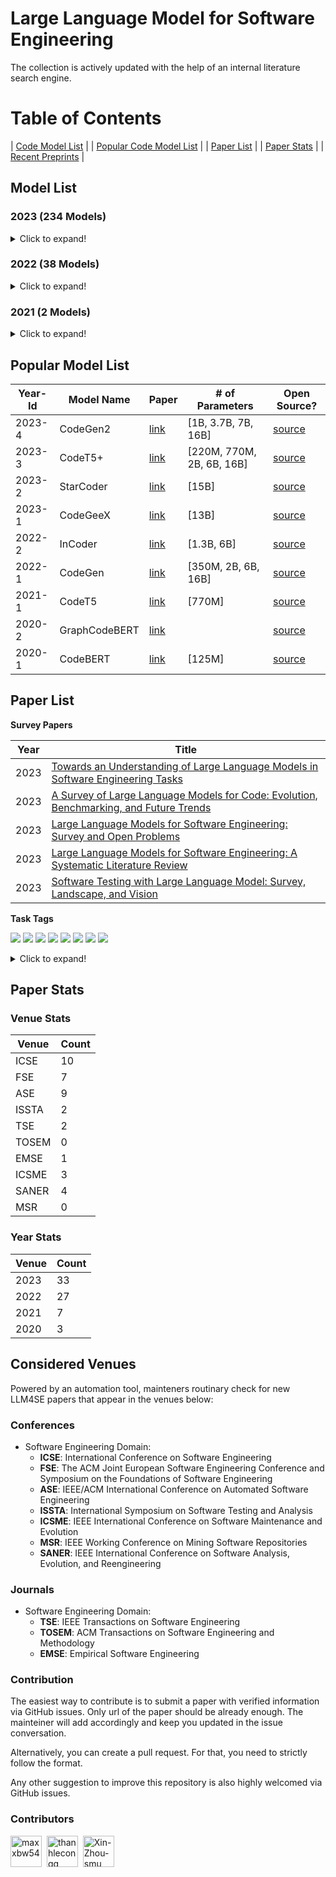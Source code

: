 # Large Language Model for Software Engineering

The collection is actively updated with the help of an internal literature search engine.

# Table of Contents

| [Code Model List](#model-list) |
| [Popular Code Model List](#popular-model-list) |
| [Paper List](#paper-list) |
| [Paper Stats](#paper-stats) |
| [Recent Preprints](./arxiv.md) |

<a name="model-list"></a>

## Model List

### 2023 (234 Models)

<details>
<summary>Click to expand!</summary>

|                                                    |                                                                                |                                                      |
| :-------------------------------------------------: | :-----------------------------------------------------------------------------: | :--------------------------------------------------: |
|                  NoCrypt/fast-repo                  |                              TabbyML/SantaCoder-1B                              |          michaelfeil/ct2fast-starchat-alpha          |
|                mantra-coding/alBERTo                |                        michaelfeil/ct2fast-starcoderbase                        |            michaelfeil/ct2fast-starcoder            |
|              bigcode/tiny_starcoder_py              |                             kevinpro/Vicuna-13B-CoT                             |                   jiezhou1996/test                   |
|                     Soliai/Soli                     |                         bigcode/gpt_bigcode-santacoder                         |      michaelfeil/ct2fast-gpt_bigcode-santacoder      |
|                   dushigao/yolov4                   |                                bigcode/starcoder                                |                rustformers/bloom-ggml                |
|               rustformers/bloomz-ggml               |                      mishasadhaker/codet5_large_typescript                      |            sahil2801/instruct-codegen-16B            |
|                    jokerLang/aa                    |                                   CNXT/CHaTx                                   |                   sadiqj/camlcoder                   |
|         omegaodin/replit-replit-code-v1-3b         |                            replit/replit-code-v1-3b                            |        teknium/Replit-v1-CodeInstruct-3B-fp16        |
|          teknium/Replit-v1-CodeInstruct-3B          |                            kkhan/gpt2-medium-iba-txt                            |            4bit/Replit-v1-CodeInstruct-3B            |
|               bigscience/bloomz-560m               |                              bigscience/bloomz-1b1                              |                bigscience/bloomz-1b7                |
|                bigscience/bloomz-3b                |                              bigscience/bloomz-7b1                              |                  bigscience/bloomz                  |
|          Neupane9Sujal/Text_Summarization          |                            betelguesestudios/ChatDBD                            |         azizp128/emotion-predictor-indobert         |
|               zirui3/starcoder-ft-zh               |                              zjunlp/CaMA-13B-LoRA                              |                 zjunlp/CaMA-13B-Diff                 |
|                Aryan2003/roberta_job                |                                 zchflyer/test11                                 |     EnterNameBros/DialoGPT-small-Senko-san-ver-2     |
|                 dev2bit/es2bash-mt5                 |                                 omegaodin/gpt2                                 |      Fsoft-AIC/Codebert-docstring-inconsistency      |
|            HuggingFaceH4/starchat-alpha            |                         AsakusaRinne/LLamaSharpSamples                         |               AlexWortega/wortegaLM-1b               |
|             huolongguo10/check_sec_tiny             |                              NeoDim/starcoder-GGML                              |              NeoDim/starcoderbase-GGML              |
|             NeoDim/starchat-alpha-GGML             |                  christinacdl/moderate_severe_depression_model                  | KinglyCrow/pythia-3b-deduped-sft-r1-python-finetuned |
|        Binaryy/blender-bot-distill-finetuned        |                           Fredithefish/CrimsonPajama                           |            showpiece/donut4cover_of_books            |
|            OdiaGenAI/odiagenAI-model-v1            |                           NatLee/openpose-keras-model                           |               pratikcha/DummyModelTest               |
|              up201806461/BFP-combined              |                                baotoan2002/GPT-2                                |                   brandit/atharv.1                   |
|                   BlackBull/yeet                   |                           wandisun/generate_testcase                           |       pszemraj/bart-large-code-instructiongen       |
|                 redlinezh/redlinezh                 |                     erichilarysmithsr/Quality-of-Life-Games                     |                AlexWortega/wortegaLM                |
|                  rishiraj/starchat                  |                           bigcode/starcoder-megatron                           |            bigcode/starcoderbase-megatron            |
|                 bigcode/santacoder                 |                              bigscience/bloom-1b7                              |                bigscience/bloom-560m                |
|                   bigcode/starpii                   |                              bigcode/starcoderbase                              |      APJ23/MultiHeaded_Sentiment_Analysis_Model      |
|                    lentan/replit                    |                               bigcode/starencoder                               |                jitesh/emotion-english                |
|            TinaLiHF/fined-tuned-T5small            |                       tmnam20/codebert-code-summarization                       |     Vipitis/santacoder-finetuned-the-stack-glsl     |
|    Vipitis/santacoder-finetuned-Shadertoys-fine    |                     Vipitis/santacoder-finetuned-Shadertoys                     |                    tabbleman/test                    |
|               huolongguo10/check_sec               |                      HelloImSteven/AppleScript-Summarizer                      |                    duncan93/video                    |
|                alexpaul/QI-Large-v1                |                           JeanL-0/ChatAnswering-PTBR                           |                     jitroy07/BOT                     |
|                    Rirou360/test                    |                              RafMuz/alpaca7B-lora                              |              Akhil0-o/saved_model_links              |
|             TrippingFollowing39/AMOGUS             |                            Akhil0-o/saved_model_body                            |                 MrRainbow/RainbowGPT                 |
|             Akhil0-o/Phishing_detection             |                           Ilangraterol/Dataset_model                           |           AlexWortega/instruct_rugptlarge           |
|               MLRush/chinese-chat-30m               |                              MLRush/chinese-lm-30m                              |                   ParsaKgvr/mmdGPT                   |
|                  ParsaKgvr/mmdBERT                  |                                dorkai/codeX-1.0                                |                  OtterDev/otterchat                  |
|                 Phonecharger/WLAsw1                 |         MatthiasPi/ActiveLearningModel-WAR-WassersteinActiveRegression         |           Wannita/baseline_codecompletion           |
|               ybelkada/bloom-1b7-8bit               |                               kelly233/test_model                               |                 ArmelR/AlpacaCode512                 |
|                 bigscience/bloom-3b                 |                              lambdasec/santafixer                              |               ybelkada/bloom-560m-8bit               |
|         PromptKing/GTA5_PROCESS_LEARNING_AI         |                                   Qrstud/ANCs                                   |                      HTP/CHaTx                      |
|          LYFCJJ/anythingv45-cjj-diffusers          |                              hakurei/instruct-12b                              |                     Dirus/GPTOWN                     |
|    TeamGZG/toxic-comment-classification-project    |                            MarTinSForZZa/Innerversal                            |                  newsrx/bloomz-7b1                  |
|                 0x7194633/pyGPT-50M                 |                             dhnchandan/huggingface                             |               RomanTeucher/PythonCoder               |
|                  bigscience/bloom                  |                         edbeeching/llama-se-rl-adapter                         |                   TheEeeeLin/test                   |
|         olivierdehaene/optimized-santacoder         |                    Mauquoi-00/Teenage_Gender_Classification                    |                    Esly35i/Esmoli                    |
|                    zee2221/ai_me                    |                              urmom12349823/AItext                              |                 manstepharder/hangi                 |
|                    Sentdex/GPyT                    |                         lxe/Cerebras-GPT-2.7B-Alpaca-SP                         |                    akone/bloomgpt                    |
|            TSjB/mbart-large-52-qm-ru-v1            |                                 Wannita/PyCoder                                 |                  mazeratti/creative                  |
|                  TabbyML/NeoX-1.3B                  |                     pszemraj/bart-base-code-instructiongen                     |           AlexWortega/instruct_rugptMedium           |
|                   vernin/maylora                   |                                   valooo/test                                   |              amongusrickroll68/MeloMind              |
|    amongusrickroll68/TextImagine-1.0-March-2023    | badmatr11x/distilroberta-base-offensive-hateful-speech-text-multiclassification |               Techh/speed_car_policee               |
| Ar4ikov/gpt2-650k-stable-diffusion-prompt-generator |                          bigscience/distill-bloom-1b3                          |                   CAUKiel/JavaBERT                   |
|            emre/java-RoBERTa-Tara-small            |                          Ashokajou51/NonToxicCivilBert                          |      thevyasamit/bert_fake_news_classification      |
|             namikazi25/DCNN_on_CIFAR_10             |                          mdoshi2612/fake-news-detector                          |               CAUKiel/JavaBERT-uncased               |
|   shibing624/code-autocomplete-distilgpt2-python   |                     shibing624/code-autocomplete-gpt2-base                     |  aarnphm/multi-length-text-classification-pipeline  |
|                 NITINNANNAPANENI/Ll                 |                             rockmiin/ml-codeparrot                             |                  Naina07/Fine_tune                  |
|                bigscience/bloom-1b1                |                        bigscience/distill-bloom-1b3-10x                        |                wittyicon/Text-Alchemy                |
|                 razent/cotext-1-cc                 |                          omarelsayeed/wav2vec2_ar_anz2                          |                   whybeyoung/test                   |
|             KonghaYao/MagicPrompt_SD_V1             |                 zabir-alnazi/fatima-fellowship-ai-gen-detector                 |      Abdullah007/image-classification-ResNet50      |
|           AlexWortega/instruct_rugptSmall           |                                 sjiang1/codecse                                 |                     daeunj/828A                     |
|                    Ajibola/PaViT                    |                        changwh5/BigBiGAN-MNIST-150epoch                        |        Azarthehulk/Image_preprocessing_basics        |
|               nishakathiriya/DR-model               |                        AcrossTheUniverseZ/ATUZGenerator                        |                   Roy029/sno_empty                   |
|                  imharesh/Shabbat                  |                  pavanBuduguppa/asr_inverse_text_normalization                  |                   NeyroTech/PicKHK                   |
|                   rapples/png2emb                   |                          AlexWortega/taskGPT2-xl-v0.2a                          |          marlenezw/AutoVC_Voice_Conversion          |
|   mrm8488/santacoder-finetuned-the-stack-clojure   |                               BrendaTellez/sounds                               |        BrendaTellez/SoundClassificationCNNRNN        |
|              samkenxstream/AlgoSilicon              |                        samkenxstream/HierarchyMartialsAI                        |               ilahazs/rokashibasakiv1               |
|                bigscience/bloom-7b1                |                       bigscience/bloom-560m-intermediate                       |          bigscience/bloom-1b1-intermediate          |
|          bigscience/bloom-3b-intermediate          |                        bigscience/bloom-7b1-intermediate                        |                 bigscience/bloomz-mt                 |
|              bigscience/bloomz-7b1-mt              |                            bigscience/bloomz-7b1-p3                            |                 bigscience/bloomz-p3                 |
|          bigscience/bloom-1b7-intermediate          |                  mrm8488/santacoder-finetuned-the-stack-swift                  |                Neighhhbor/Test_model                |
|   muhtasham/santacoder-finetuned-the-stack-cobol   |                muhtasham/santacoder-finetuned-the-stack-assembly                |               HuggingFaceH4/bloomz-7b1               |
|                      zkep/detr                      |                        loubnabnl/santacoder-code-to-text                        |  mrm8488/santacoder-finetuned-the-stack-bash-shell  |
|                   Thyral/Testing                   |                           noahshinn024/santacoder-ts                           |                 el-profesor/code_t5                 |
|                   K8778/universe                   |                           CarperAI/diff-codegen-6b-v2                           |             CarperAI/diff-codegen-2b-v2             |
|            CarperAI/diff-codegen-350m-v2            |                              96harsh56/bert_test2                              |               aminian/ML-final-project               |
|               microsoft/codereviewer               |                               facebook/incoder-1B                               |                 facebook/incoder-6B                 |
|       MrFitzmaurice/roberta-finetuned-topic-5       |                               mble/nameToStdName                               |              aadvari/movie-recommender              |
|               aparnabhat/kannada-ner               |                                 Kaliel456/Lynn                                 |             bigcode/santacoder-megatron             |
|               Salesforce/codegen2-1B               |                            Salesforce/codegen2-3_7B                            |                Salesforce/codegen2-7B                |

</details>

### 2022 (38 Models)

<details>
<summary>Click to expand!</summary>

|                                                                  |                                                      |                                          |
| :---------------------------------------------------------------: | :---------------------------------------------------: | :--------------------------------------: |
|            mrm8488/bloom-560m-finetuned-the-stack-rust            |           smallcloudai/codify_medium_multi           |       smallcloudai/codify_3b_multi       |
|                     anjandash/JavaBERT-small                     |                anjandash/JavaBERT-mini                |              saikatc/NatGen              |
|                       Nokia/nlgp-docstring                       |             alecsharpie/codegen_350m_html             |       alecsharpie/codegen_350m_css       |
|                   CarperAI/diff-codegen-350m-v1                   |         giulio98/codegen-350M-multi-xlcost-v2         |    giulio98/codegen-350M-multi-xlcost    |
|                        Nokia/nlgp-natural                        |        model-attribution-challenge/bloom-560m        |          CarperAI/FIM-NeoX-1.3B          |
|               model-attribution-challenge/bloom-2b5               |           huggingface/CodeBERTa-language-id           | codeparrot/codeparrot-small-code-to-text |
|                          moyix/csrc_774m                          |    codeparrot/unixcoder-java-complexity-prediction    | codeparrot/codeparrot-small-text-to-code |
|                 bigscience/bloom-optimizer-states                 |        model-attribution-challenge/bloom-350m        |          little-star/good_model          |
|                 codeparrot/codeparrot-small-multi                 |             bigscience/bloom-intermediate             |        bigscience/tr11-176B-logs        |
|                    codeparrot/codeparrot-small                    |            huggingface/CodeBERTa-small-v1            |          codeparrot/codeparrot          |
|                         lvwerra/test_card                         |                razent/spbert-mlm-base                |        razent/spbert-mlm-wso-base        |
|                      razent/spbert-mlm-zero                      |                  razent/cotext-2-cc                  |           razent/cotext-1-ccg           |
| ietz/distilroberta-base-finetuned-jira-qt-issue-titles-and-bodies | ietz/distilroberta-base-finetuned-jira-qt-issue-title |                                          |

</details>

### 2021 (2 Models)

<details>
<summary>Click to expand!</summary>

|                    |                    |  |
| :-----------------: | :-----------------: | :-: |
| mrm8488/codeBERTaJS | mrm8488/CodeBERTaPy |  |

</details>

<a name="popular-model-list"></a>

## Popular Model List

| Year-Id | Model Name    | Paper                                 | # of Parameters           | Open Source?                                                    |
| ------- | ------------- | ------------------------------------- | ------------------------- | --------------------------------------------------------------- |
| 2023-4  | CodeGen2      | [link](https://arxiv.org/abs/2305.02309) | [1B, 3.7B, 7B, 16B]       | [source](https://github.com/salesforce/CodeGen2)                   |
| 2023-3  | CodeT5+       | [link](https://arxiv.org/abs/2305.07922) | [220M, 770M, 2B, 6B, 16B] | [source](https://github.com/salesforce/CodeT5/tree/main/CodeT5%2B) |
| 2023-2  | StarCoder     | [link](https://arxiv.org/abs/2305.06161) | [15B]                     | [source](https://github.com/bigcode-project/starcoder)             |
| 2023-1  | CodeGeeX      | [link](https://arxiv.org/abs/2303.17568) | [13B]                     | [source](https://github.com/THUDM/CodeGeeX)                        |
| 2022-2  | InCoder       | [link](https://arxiv.org/abs/2204.05999) | [1.3B, 6B]                | [source](https://github.com/dpfried/incoder)                       |
| 2022-1  | CodeGen       | [link](https://arxiv.org/abs/2203.13474) | [350M, 2B, 6B, 16B]       | [source](https://github.com/salesforce/CodeGen)                    |
| 2021-1  | CodeT5        | [link](https://arxiv.org/abs/2109.00859) | [770M]                    | [source](https://github.com/salesforce/CodeT5)                     |
| 2020-2  | GraphCodeBERT | [link](https://arxiv.org/abs/2009.08366) |                           | [source](https://github.com/microsoft/CodeBERT#graphcodebert)      |
| 2020-1  | CodeBERT      | [link](https://arxiv.org/abs/2002.08155) |       [125M]                    | [source](https://github.com/microsoft/CodeBERT)                    |

<a name="paper-list"></a>

## Paper List

**Survey Papers**

| Year | Title                                                                                                           |
| ---- | --------------------------------------------------------------------------------------------------------------- |
| 2023 | [Towards an Understanding of Large Language Models in Software Engineering Tasks](https://arxiv.org/abs/2308.11396) |
| 2023 | [A Survey of Large Language Models for Code: Evolution, Benchmarking, and Future Trends](https://arxiv.org/abs/2311.10372) |
| 2023 | [Large Language Models for Software Engineering: Survey and Open Problems](https://arxiv.org/abs/2310.03533) |
| 2023 | [Large Language Models for Software Engineering: A Systematic Literature Review](https://arxiv.org/abs/2308.10620) |
| 2023 | [Software Testing with Large Language Model: Survey, Landscape, and Vision](https://arxiv.org/pdf/2307.07221.pdf)  |

**Task Tags**

[![](https://img.shields.io/badge/-Code%20Generation-brightgreen)](https://img.shields.io/badge/-Code%20Generation-brightgreen)
[![](https://img.shields.io/badge/-Code%20Summarization-green)](https://img.shields.io/badge/-Code%20Summarization-green)
[![](https://img.shields.io/badge/-Bug%20Detection-yellowgreen)](https://img.shields.io/badge/-Bug%20Detection-yellowgreen)
[![](https://img.shields.io/badge/-Program%20Repair-orange)](https://img.shields.io/badge/-Program%20Repair-orange)
[![](https://img.shields.io/badge/-Vulnerability%20Detection-red)](https://img.shields.io/badge/-Vulnerability%20Detection-red)
[![](https://img.shields.io/badge/-Vulnerability%20Repair-lightgrey)](https://img.shields.io/badge/-Vulnerability%20Repair-lightgrey)
[![](https://img.shields.io/badge/-Clone%20Detection-blue)](https://img.shields.io/badge/-Clone%20Detection-blue)
[![](https://img.shields.io/badge/-Code%20Review-brightgreen)](https://img.shields.io/badge/-Code%20Review-brightgreen)

<details>
<summary>Click to expand!</summary>

| Year-Id | Title                                                                                                                                                                     | Venue Name |
| ------- | ------------------------------------------------------------------------------------------------------------------------------------------------------------------------- | ---------------- |
|2023-33        |[Flakify: A Black-Box, Language Model-Based Predictor for Flaky Tests.](https://doi.org/10.1109/TSE.2022.3201209)      |TSE      |
|2023-32        |[Do Pretrained Language Models Indeed Understand Software Engineering Tasks?](https://doi.org/10.1109/TSE.2023.3308952) |TSE     |
|2023-31        |[CodaMosa: Escaping Coverage Plateaus in Test Generation with Pre-trained Large Language Models.](https://doi.org/10.1109/ICSE48619.2023.00085)  |ICSE   |
|2023-30        |[Impact of Code Language Models on Automated Program Repair.](https://doi.org/10.1109/ICSE48619.2023.00125)    |ICSE   |
|2023-29        |[Automated Repair of Programs from Large Language Models.](https://doi.org/10.1109/ICSE48619.2023.00128)       |ICSE   |
|2023-28        |[Automated Program Repair in the Era of Large Pre-trained Language Models.](https://doi.org/10.1109/ICSE48619.2023.00129)|ICSE   |
|2023-27        |[Recommending Root-Cause and Mitigation Steps for Cloud Incidents using Large Language Models.](https://doi.org/10.1109/ICSE48619.2023.00149)    |ICSE   |
|2023-26        |[Large Language Models are Few-shot Testers: Exploring LLM-based General Bug Reproduction.](https://doi.org/10.1109/ICSE48619.2023.00194)        |ICSE   |
|2023-25        |[On the Applicability of Language Models to Block-Based Programs.](https://doi.org/10.1109/ICSE48619.2023.00199)       |ICSE     |
|2023-24        |[The Devil is in the Tails: How Long-Tailed Code Distributions Impact Large Language Models.](https://doi.org/10.1109/ASE56229.2023.00157)       |ASE    |
|2023-23        |[CAT-LM Training Language Models on Aligned Code And Tests.](https://doi.org/10.1109/ASE56229.2023.00193)      |ASE    |
|2023-22        |[Domain Adaptive Code Completion via Language Models and Decoupled Domain Databases.](https://doi.org/10.1109/ASE56229.2023.00076)       |ASE    |
|2023-21        |[The Plastic Surgery Hypothesis in the Era of Large Language Models.](https://doi.org/10.1109/ASE56229.2023.00047)     |ASE      |
|2023-20        |[An Empirical Study on Fine-Tuning Large Language Models of Code for Automated Program Repair.](https://doi.org/10.1109/ASE56229.2023.00181)     |ASE    |
|2023-19        |[SMT Solver Validation Empowered by Large Pre-Trained Language Models.](https://doi.org/10.1109/ASE56229.2023.00180)   |ASE      |
|2023-18        |[Towards Autonomous Testing Agents via Conversational Large Language Models.](https://doi.org/10.1109/ASE56229.2023.00148)       |ASE    |
|2023-17        |[Model-Agnostic Syntactical Information for Pre-Trained Programming Language Models.](https://doi.org/10.1109/MSR59073.2023.00036)       |MSR    |
|2023-16        |[Large Language Models and Simple, Stupid Bugs.](https://doi.org/10.1109/MSR59073.2023.00082)  |MSR    |
|2023-15        |[She Elicits Requirements and He Tests: Software Engineering Gender Bias in Large Language Models.](https://doi.org/10.1109/MSR59073.2023.00088) |MSR    |
|2023-14        |[Copiloting the Copilots: Fusing Large Language Models with Completion Engines for Automated Program Repair.](https://doi.org/10.1145/3611643.3616271)   |FSE    |
|2023-13        |[Multilingual Code Co-evolution using Large Language Models.](https://doi.org/10.1145/3611643.3616350) |FSE    |
|2023-12        |[Baldur: Whole-Proof Generation and Repair with Large Language Models.](https://doi.org/10.1145/3611643.3616243)       |FSE      |
|2023-11        |[On the Usage of Continual Learning for Out-of-Distribution Generalization in Pre-trained Language Models of Code.](https://doi.org/10.1145/3611643.3616244)     |FSE    |
|2023-10        |[Grace: Language Models Meet Code Edits.](https://doi.org/10.1145/3611643.3616253)     |FSE    |
|2023-9 |[Assess and Summarize: Improve Outage Understanding with Large Language Models.](https://doi.org/10.1145/3611643.3613891)      |FSE      |
|2023-8 |[Getting pwn'd by AI: Penetration Testing with Large Language Models.](https://doi.org/10.1145/3611643.3613083)        |FSE    |
|2023-7 |[Assisting Static Analysis with Large Language Models: A ChatGPT Experiment.](https://doi.org/10.1145/3611643.3613078) |FSE    |
|2023-6 |[A Language Model of Java Methods with Train/Test Deduplication.](https://doi.org/10.1145/3611643.3613090)     |FSE    |
|2023-5 |[Extending Source Code Pre-Trained Language Models to Summarise Decompiled Binarie.](https://doi.org/10.1109/SANER56733.2023.00033)      |SANER  |
|2023-4 |[Large Language Models: The Next Frontier for Variable Discovery within Metamorphic Testing?](https://doi.org/10.1109/SANER56733.2023.00070)     |SANER  |
|2023-3 |[How Robust Is a Large Pre-trained Language Model for Code Generationƒ A Case on Attacking GPT2.](https://doi.org/10.1109/SANER56733.2023.00076) |SANER  |
|2023-2 |[Large Language Models Are Zero-Shot Fuzzers: Fuzzing Deep-Learning Libraries via Large Language Models.](https://doi.org/10.1145/3597926.3598067)       |ISSTA  |
|2023-1 |[Harnessing Large Language Models for Simulink Toolchain Testing and Developing Diverse Open-Source Corpora of Simulink Models for Metric and Evolution Analysis.](https://doi.org/10.1145/3597926.3605233)      |ISSTA  |
| 2022-27 | [Fast Changeset-based Bug Localization with BERT](https://doi.org/10.1145/3510003.3510042)                                                                                   | ICSE          |
| 2022-26 | [An Empirical Study on the Usage of Transformer Models for Code Completion](https://doi.org/10.1109/TSE.2021.3128234)                                                        | TSE           |
| 2022-25 | [DualSC: Automatic Generation and Summarization of Shellcode via Transformer and Dual Learning](https://doi.org/10.1109/SANER53432.2022.00052)                               | SANER         |
| 2022-24 | [Source Code Summarization with Structural Relative Position Guided Transformer](https://doi.org/10.1109/SANER53432.2022.00013)                                              | SANER         |
| 2022-23 | [Aspect-Based API Review Classification: How Far Can Pre-Trained Transformer Model Go?](https://doi.org/10.1109/SANER53432.2022.00054)                                       | SANER         |
| 2022-22 | [Can Identifier Splitting Improve Open-Vocabulary Language Model of Code?](https://doi.org/10.1109/SANER53432.2022.00130)                                                    | SANER         |
| 2022-21 | [Evaluation of Context-Aware Language Models and Experts for Effort Estimation of Software Maintenance Issues](https://doi.org/10.1109/ICSME55016.2022.00020)                | ICSME         |
| 2022-20 | [Automating code review activities by large-scale pre-training](https://dl.acm.org/doi/10.1145/3540250.3549081)                                                              | FSE           |
| 2022-19 | [VulCurator: A Vulnerability-fixing Commit Detector](https://doi.org/10.1145/3540250.3558936)                                                                                | FSE           |
| 2022-18 | [AutoPruner: Transformer-based Call Graph Pruning](https://doi.org/10.1145/3540250.3549175)                                                                                  | FSE           |
| 2022-17 | [Can pre-trained code embeddings improve model performance? Revisiting the use of code embeddings in software engineering tasks](https://doi.org/10.1007/s10664-022-10118-5) | EMSE          |
| 2022-16 | [Bridging Pre-trained Models and Downstream Tasks for Source Code Understanding](https://doi.org/10.1145/3510003.3510062)                                                    | ICSE          |
| 2022-15 | [Jigsaw: Large Language Models meet Program Synthesis](https://doi.org/10.1145/3510003.3510203)                                                                              | ICSE          |
| 2022-14 | [Natural Attack for Pre-trained Models of Code](https://doi.org/10.1145/3510003.3510146)                                                                                     | ICSE          |
| 2022-13 | [Using Pre-Trained Models to Boost Code Review Automation](https://doi.org/10.1145/3510003.3510621)                                                                          | ICSE          |
| 2022-12 | [What Do They Capture? - A Structural Analysis of Pre-Trained Language Models for Source Code](https://doi.org/10.1145/3510003.3510050)                                      | ICSE          |
| 2022-11 | [A Light Bug Triage Framework for Applying Large Pre-trained Language Model](https://doi.org/10.1145/3551349.3556898)                                                        | ASE           |
| 2022-10 | [AST-Probe: Recovering abstract syntax trees from hidden representations of pre-trained language models](https://doi.org/10.1145/3551349.3556900)                            | ASE           |
| 2022-9  | [Compressing Pre-trained Models of Code into 3 MB](https://doi.org/10.1145/3551349.3556964)                                                                                  | ASE           |
| 2022-8  | [PRCBERT: Prompt Learning for Requirement Classification using BERT-based Pretrained Language Models](https://doi.org/10.1145/3551349.3560417)                               | ASE           |
| 2022-7  | [Prompt-tuned Code Language Model as a Neural Knowledge Base for Type Inference in Statically-Typed Partial Code](https://doi.org/10.1145/3551349.3556912)                   | ASE           |
| 2022-6  | [Few-shot training LLMs for project-specific code-summarization](https://doi.org/10.1145/3551349.3559555)                                                                    | ASE           |
| 2022-5  | [Diet code is healthy: simplifying programs for pre-trained models of code](https://doi.org/10.1145/3540250.3549094)                                                         | FSE           |
| 2022-4  | [Discrepancies among pre-trained deep neural networks: a new threat to model zoo reliability](https://doi.org/10.1145/3540250.3560881)                                       | FSE           |
| 2022-3  | [Effective and scalable fault injection using bug reports and generative language models](https://doi.org/10.1145/3540250.3558907)                                           | FSE           |
| 2022-2  | [An extensive study on pre-trained models for program understanding and generation](https://doi.org/10.1145/3533767.3534390)                                                 | ISSTA         |
| 2022-1  | [Using pre-trained language models to resolve textual and semantic merge conflicts (experience paper)](https://doi.org/10.1145/3533767.3534396)                              | ISSTA         |
| 2021-7  | [Studying the Usage of Text-To-Text Transfer Transformer to Support Code-Related Tasks](https://doi.org/10.1109/ICSE43902.2021.00041)                                        | ICSE          |
| 2021-6  | [Traceability Transformed: Generating more Accurate Links with Pre-Trained BERT Models](https://doi.org/10.1109/ICSE43902.2021.00040)                                        | ICSE          |
| 2021-5  | [Code Prediction by Feeding Trees to Transformers](https://doi.org/10.1109/ICSE43902.2021.00026)                                                                             | ICSE          |
| 2021-4  | [Traceability Transformed: Generating more Accurate Links with Pre-Trained BERT Models](https://doi.org/10.1109/ICSE43902.2021.00040)                                        | ICSE          |
| 2021-3  | [DeepMemory: Model-based Memorization Analysis of Deep Neural Language Models](https://doi.org/10.1109/ASE51524.2021.9678871)                                                | ASE           |
| 2021-2  | [What do pre-trained code models know about code?](https://doi.org/10.1109/ASE51524.2021.9678927)                                                                            | ASE           |
| 2021-1  | [Does reusing pre-trained NLP model propagate bugs?](https://doi.org/10.1145/3468264.3473494)                                                                                | FSE           |
| 2020-3  | [Achieving Reliable Sentiment Analysis in the Software Engineering Domain using BERT](https://doi.org/10.1109/ICSME46990.2020.00025)                                         | ICSME         |
| 2020-2  | [Sentiment Analysis for Software Engineering: How Far Can Pre-trained Transformer Models Go?](https://doi.org/10.1109/ICSME46990.2020.00017)                                 | ICSME         |
| 2020-1  | [Multi-task Learning based Pre-trained Language Model for Code Completion](https://doi.org/10.1145/3324884.3416591)                                                          | ASE           |

</details>

<a name="paper-stats"></a>

## Paper Stats

### Venue Stats

| Venue | Count |
| ----- | ----- |
| ICSE  | 10    |
| FSE   | 7     |
| ASE   | 9     |
| ISSTA | 2     |
| TSE   | 2     |
| TOSEM | 0     |
| EMSE  | 1     |
| ICSME | 3     |
| SANER | 4     |
| MSR   | 0     |

### Year Stats

| Venue | Count |
| ----- | ----- |
| 2023  | 33    |
| 2022  | 27    |
| 2021  | 7     |
| 2020  | 3     |

## Considered Venues

Powered by an automation tool, mainteners routinary check for new LLM4SE papers that appear in the venues below:

### Conferences

- Software Engineering Domain:
  - **ICSE**: International Conference on Software Engineering
  - **FSE**: The ACM Joint European Software Engineering Conference and Symposium on the Foundations of Software Engineering
  - **ASE**: IEEE/ACM International Conference on Automated Software Engineering
  - **ISSTA**: International Symposium on Software Testing and Analysis
  - **ICSME**: IEEE International Conference on Software Maintenance and Evolution
  - **MSR**: IEEE Working Conference on Mining Software Repositories
  - **SANER**: IEEE International Conference on Software Analysis, Evolution, and Reengineering

### Journals

- Software Engineering Domain:
  - **TSE**: IEEE Transactions on Software Engineering
  - **TOSEM**: ACM Transactions on Software Engineering and Methodology
  - **EMSE**: Empirical Software Engineering

### Contribution

The easiest way to contribute is to submit a paper with verified information via GitHub issues. Only url of the paper should be already enough. The mainteiner will add accordingly and keep you updated in the issue conversation.

Alternatively, you can create a pull request. For that, you need to strictly follow the format.

Any other suggestion to improve this repository is also highly welcomed via GitHub issues.

### Contributors

<p align="left"><a href="https://github.com/maxxbw54"><img src="https://avatars.githubusercontent.com/maxxbw54?v=4" width="50px" alt="maxxbw54" /></a>  <a href="https://github.com/thanhlecongg"><img src="https://avatars.githubusercontent.com/thanhlecongg?v=4" width="50px" alt="thanhlecongg" /></a></a>  <a href="https://github.com/Xin-Zhou-smu"><img src="https://avatars.githubusercontent.com/Xin-Zhou-smu?v=4" width="50px" alt="Xin-Zhou-smu" /></a>  </p>
